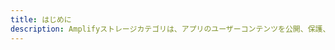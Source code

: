 ```yaml
---
title: はじめに
description: Amplifyストレージカテゴリは、アプリのユーザーコンテンツを公開、保護、またはプライベートストレージバケットで管理するための簡単なメカニズムを提供します。 Amplify AWS S3 Storage プラグインはAmazon S3を活用しています。
---
```


<inline-fragment platform="js" src="~/lib/storage/fragments/js/getting-started.md"></inline-fragment> <inline-fragment platform="ios" src="~/lib/storage/fragments/native_common/getting-started/common.md"></inline-fragment> <inline-fragment platform="android" src="~/lib/storage/fragments/native_common/getting-started/common.md"></inline-fragment> <inline-fragment platform="flutter" src="~/lib/storage/fragments/native_common/getting-started/common.md"></inline-fragment>